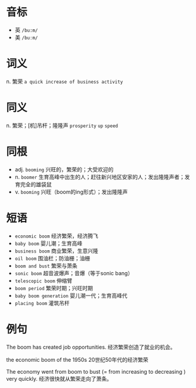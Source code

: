 # 音标

- 英 `/bu:m/`
- 美 `/buːm/`

# 词义

n. 繁荣
`a quick increase of business activity`

# 同义

n. 繁荣；[机]吊杆；隆隆声
`prosperity` `up` `speed`

# 同根

- adj. `booming` 兴旺的，繁荣的；大受欢迎的
- n. `boomer` 生育高峰中出生的人；赶往新兴地区安家的人；发出隆隆声者；发育完全的雄袋鼠
- v. `booming` 兴旺（boom的ing形式）；发出隆隆声

# 短语

- `economic boom` 经济繁荣，经济腾飞
- `baby boom` 婴儿潮；生育高峰
- `business boom` 商业繁荣，生意兴隆
- `oil boom` 围油栏；防油栅；油栅
- `boom and bust` 繁荣与萧条
- `sonic boom` 超音波爆声；音爆（等于sonic bang）
- `telescopic boom` 伸缩臂
- `boom period` 繁荣时期；兴旺时期
- `baby boom generation` 婴儿潮一代；生育高峰代
- `placing boom` 灌筑吊杆

# 例句

The boom has created job opportunities.
经济繁荣创造了就业的机会。

the economic boom of the 1950s
20世纪50年代的经济繁荣

The economy went from boom to bust (=  from increasing to decreasing  ) very quickly.
经济很快就从繁荣走向了萧条。


